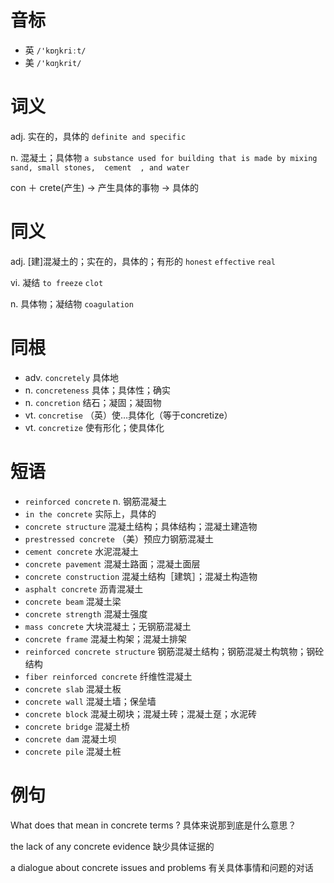 # 音标

- 英 `/'kɒŋkriːt/`
- 美 `/'kɑŋkrit/`

# 词义

adj. 实在的，具体的
`definite and specific`

n. 混凝土；具体物
`a substance used for building that is made by mixing sand, small stones,  cement  , and water`



con ＋ crete(产生) → 产生具体的事物 → 具体的

# 同义

adj. [建]混凝土的；实在的，具体的；有形的
`honest` `effective` `real`

vi. 凝结
`to freeze` `clot`

n. 具体物；凝结物
`coagulation`

# 同根

- adv. `concretely` 具体地
- n. `concreteness` 具体；具体性；确实
- n. `concretion` 结石；凝固；凝固物
- vt. `concretise` （英）使…具体化（等于concretize）
- vt. `concretize` 使有形化；使具体化

# 短语

- `reinforced concrete` n. 钢筋混凝土
- `in the concrete` 实际上，具体的
- `concrete structure` 混凝土结构；具体结构；混凝土建造物
- `prestressed concrete` （美）预应力钢筋混凝土
- `cement concrete` 水泥混凝土
- `concrete pavement` 混凝土路面；混凝土面层
- `concrete construction` 混凝土结构［建筑］；混凝土构造物
- `asphalt concrete` 沥青混凝土
- `concrete beam` 混凝土梁
- `concrete strength` 混凝土强度
- `mass concrete` 大块混凝土；无钢筋混凝土
- `concrete frame` 混凝土构架；混凝土排架
- `reinforced concrete structure` 钢筋混凝土结构；钢筋混凝土构筑物；钢砼结构
- `fiber reinforced concrete` 纤维性混凝土
- `concrete slab` 混凝土板
- `concrete wall` 混凝土墙；保垒墙
- `concrete block` 混凝土砌块；混凝土砖；混凝土趸；水泥砖
- `concrete bridge` 混凝土桥
- `concrete dam` 混凝土坝
- `concrete pile` 混凝土桩

# 例句

What does that mean in concrete terms ?
具体来说那到底是什么意思？

the lack of any concrete evidence
缺少具体证据的

a dialogue about concrete issues and problems
有关具体事情和问题的对话



